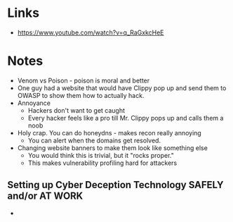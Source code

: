 
# Links
- https://www.youtube.com/watch?v=q_RaGxkcHeE

# Notes
- Venom vs Poison - poison is moral and better
- One guy had a website that would have Clippy pop up and send them to OWASP to show them how to actually hack.
- Annoyance
    - Hackers don't want to get caught
    - Every hacker feels like a pro till Mr. Clippy pops up and calls them a noob
- Holy crap.  You can do honeydns - makes recon really annoying
    - You can alert when the domains get resolved.
- Changing website banners to make them look like something else
    - You would think this is trivial, but it "rocks proper."
    - This makes vulnerability profiling hard for attackers

## Setting up Cyber Deception Technology SAFELY and/or AT WORK
- 